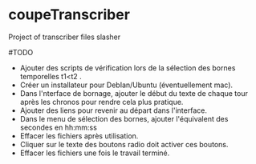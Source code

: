 # coupeTranscriber
Project of transcriber files slasher

#TODO
* Ajouter des scripts de vérification lors de la sélection des bornes temporelles t1<t2 .
* Créer un installateur pour DebIan/Ubuntu (éventuellement mac). 
* Dans l'nterface de bornage, ajouter le début du texte de chaque tour après les chronos pour rendre cela plus pratique.
* Ajouter des liens pour revenir au départ dans l'interface.
* Dans le menu de sélection des bornes, ajouter l'équivalent des secondes en hh:mm:ss
* Effacer les fichiers après utilisation.
* Cliquer sur le texte des boutons radio doit activer ces boutons.
* Effacer les fichiers une fois le travail terminé.